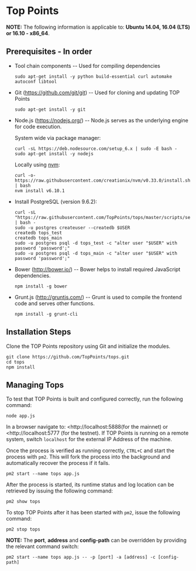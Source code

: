 # Top Points



**NOTE:** The following information is applicable to: **Ubuntu 14.04, 16.04 (LTS) or 16.10 - x86_64**.

## Prerequisites - In order

- Tool chain components -- Used for compiling dependencies

  `sudo apt-get install -y python build-essential curl automake autoconf libtool`

- Git (<https://github.com/git/git>) -- Used for cloning and updating TOP Points

  `sudo apt-get install -y git`

- Node.js (<https://nodejs.org/>) -- Node.js serves as the underlying engine for code execution.

  System wide via package manager:

  ```
  curl -sL https://deb.nodesource.com/setup_6.x | sudo -E bash -
  sudo apt-get install -y nodejs
  ```

  Locally using [nvm](https://github.com/creationix/nvm):

  ```
  curl -o- https://raw.githubusercontent.com/creationix/nvm/v0.33.0/install.sh | bash
  nvm install v6.10.1
  ```

- Install PostgreSQL (version 9.6.2):

  ```
  curl -sL "https://raw.githubusercontent.com/TopPoints/tops/master/scripts/setup_postgresql.Linux" | bash -
  sudo -u postgres createuser --createdb $USER
  createdb tops_test
  createdb tops_main
  sudo -u postgres psql -d tops_test -c "alter user "$USER" with password 'password';"
  sudo -u postgres psql -d tops_main -c "alter user "$USER" with password 'password';"
  ```

- Bower (<http://bower.io/>) -- Bower helps to install required JavaScript dependencies.

  `npm install -g bower`

- Grunt.js (<http://gruntjs.com/>) -- Grunt is used to compile the frontend code and serves other functions.

  `npm install -g grunt-cli`


## Installation Steps

Clone the TOP Points repository using Git and initialize the modules.

```
git clone https://github.com/TopPoints/tops.git
cd tops
npm install
```



## Managing Tops

To test that TOP Points is built and configured correctly, run the following command:

`node app.js`

In a browser navigate to: <http://localhost:5888(for the mainnet) or <http://localhost:5777 (for the testnet). If TOP Points is running on a remote system, switch `localhost` for the external IP Address of the machine.

Once the process is verified as running correctly, `CTRL+C` and start the process with `pm2`. This will fork the process into the background and automatically recover the process if it fails.

`pm2 start --name tops app.js`

After the process is started, its runtime status and log location can be retrieved by issuing the following command:

`pm2 show tops`

To stop TOP Points after it has been started with `pm2`, issue the following command:

`pm2 stop tops`

**NOTE:** The **port**, **address** and **config-path** can be overridden by providing the relevant command switch:

```
pm2 start --name tops app.js -- -p [port] -a [address] -c [config-path]
```

## 








